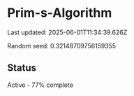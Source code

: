# Prim-s-Algorithm

Last updated: 2025-06-01T11:34:39.626Z

Random seed: 0.32148709756159355

## Status

Active - 77% complete